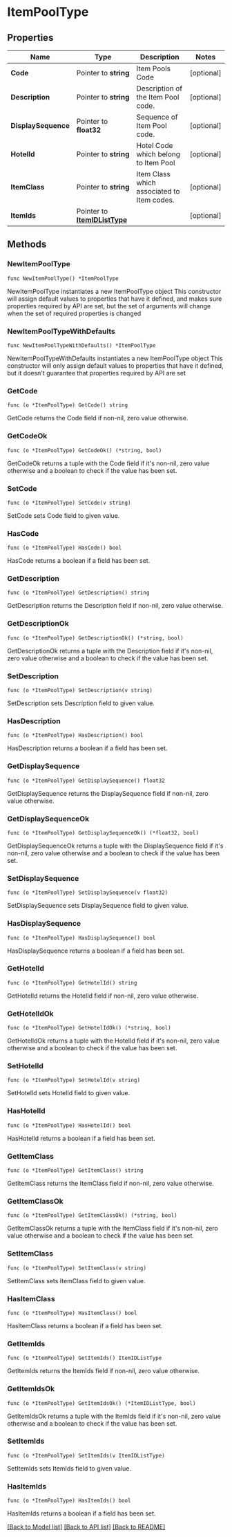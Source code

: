 # ItemPoolType

## Properties

Name | Type | Description | Notes
------------ | ------------- | ------------- | -------------
**Code** | Pointer to **string** | Item Pools Code | [optional] 
**Description** | Pointer to **string** | Description of the Item Pool code. | [optional] 
**DisplaySequence** | Pointer to **float32** | Sequence of Item Pool code. | [optional] 
**HotelId** | Pointer to **string** | Hotel Code which belong to Item Pool | [optional] 
**ItemClass** | Pointer to **string** | Item Class which associated to Item codes. | [optional] 
**ItemIds** | Pointer to [**ItemIDListType**](ItemIDListType.md) |  | [optional] 

## Methods

### NewItemPoolType

`func NewItemPoolType() *ItemPoolType`

NewItemPoolType instantiates a new ItemPoolType object
This constructor will assign default values to properties that have it defined,
and makes sure properties required by API are set, but the set of arguments
will change when the set of required properties is changed

### NewItemPoolTypeWithDefaults

`func NewItemPoolTypeWithDefaults() *ItemPoolType`

NewItemPoolTypeWithDefaults instantiates a new ItemPoolType object
This constructor will only assign default values to properties that have it defined,
but it doesn't guarantee that properties required by API are set

### GetCode

`func (o *ItemPoolType) GetCode() string`

GetCode returns the Code field if non-nil, zero value otherwise.

### GetCodeOk

`func (o *ItemPoolType) GetCodeOk() (*string, bool)`

GetCodeOk returns a tuple with the Code field if it's non-nil, zero value otherwise
and a boolean to check if the value has been set.

### SetCode

`func (o *ItemPoolType) SetCode(v string)`

SetCode sets Code field to given value.

### HasCode

`func (o *ItemPoolType) HasCode() bool`

HasCode returns a boolean if a field has been set.

### GetDescription

`func (o *ItemPoolType) GetDescription() string`

GetDescription returns the Description field if non-nil, zero value otherwise.

### GetDescriptionOk

`func (o *ItemPoolType) GetDescriptionOk() (*string, bool)`

GetDescriptionOk returns a tuple with the Description field if it's non-nil, zero value otherwise
and a boolean to check if the value has been set.

### SetDescription

`func (o *ItemPoolType) SetDescription(v string)`

SetDescription sets Description field to given value.

### HasDescription

`func (o *ItemPoolType) HasDescription() bool`

HasDescription returns a boolean if a field has been set.

### GetDisplaySequence

`func (o *ItemPoolType) GetDisplaySequence() float32`

GetDisplaySequence returns the DisplaySequence field if non-nil, zero value otherwise.

### GetDisplaySequenceOk

`func (o *ItemPoolType) GetDisplaySequenceOk() (*float32, bool)`

GetDisplaySequenceOk returns a tuple with the DisplaySequence field if it's non-nil, zero value otherwise
and a boolean to check if the value has been set.

### SetDisplaySequence

`func (o *ItemPoolType) SetDisplaySequence(v float32)`

SetDisplaySequence sets DisplaySequence field to given value.

### HasDisplaySequence

`func (o *ItemPoolType) HasDisplaySequence() bool`

HasDisplaySequence returns a boolean if a field has been set.

### GetHotelId

`func (o *ItemPoolType) GetHotelId() string`

GetHotelId returns the HotelId field if non-nil, zero value otherwise.

### GetHotelIdOk

`func (o *ItemPoolType) GetHotelIdOk() (*string, bool)`

GetHotelIdOk returns a tuple with the HotelId field if it's non-nil, zero value otherwise
and a boolean to check if the value has been set.

### SetHotelId

`func (o *ItemPoolType) SetHotelId(v string)`

SetHotelId sets HotelId field to given value.

### HasHotelId

`func (o *ItemPoolType) HasHotelId() bool`

HasHotelId returns a boolean if a field has been set.

### GetItemClass

`func (o *ItemPoolType) GetItemClass() string`

GetItemClass returns the ItemClass field if non-nil, zero value otherwise.

### GetItemClassOk

`func (o *ItemPoolType) GetItemClassOk() (*string, bool)`

GetItemClassOk returns a tuple with the ItemClass field if it's non-nil, zero value otherwise
and a boolean to check if the value has been set.

### SetItemClass

`func (o *ItemPoolType) SetItemClass(v string)`

SetItemClass sets ItemClass field to given value.

### HasItemClass

`func (o *ItemPoolType) HasItemClass() bool`

HasItemClass returns a boolean if a field has been set.

### GetItemIds

`func (o *ItemPoolType) GetItemIds() ItemIDListType`

GetItemIds returns the ItemIds field if non-nil, zero value otherwise.

### GetItemIdsOk

`func (o *ItemPoolType) GetItemIdsOk() (*ItemIDListType, bool)`

GetItemIdsOk returns a tuple with the ItemIds field if it's non-nil, zero value otherwise
and a boolean to check if the value has been set.

### SetItemIds

`func (o *ItemPoolType) SetItemIds(v ItemIDListType)`

SetItemIds sets ItemIds field to given value.

### HasItemIds

`func (o *ItemPoolType) HasItemIds() bool`

HasItemIds returns a boolean if a field has been set.


[[Back to Model list]](../README.md#documentation-for-models) [[Back to API list]](../README.md#documentation-for-api-endpoints) [[Back to README]](../README.md)


